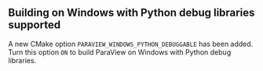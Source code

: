 ## Building on Windows with Python debug libraries supported

A new CMake option `PARAVIEW_WINDOWS_PYTHON_DEBUGGABLE` has been added.
Turn this option `ON` to build ParaView on Windows with Python debug libraries.
